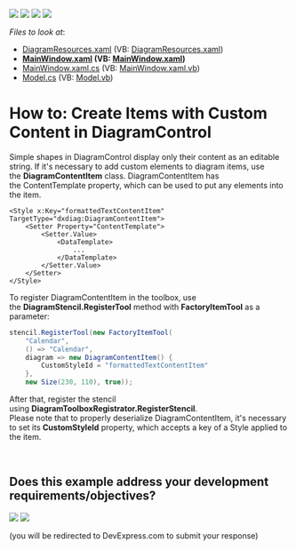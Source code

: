 <!-- default badges list -->
![](https://img.shields.io/endpoint?url=https://codecentral.devexpress.com/api/v1/VersionRange/128585250/16.1.4%2B)
[![](https://img.shields.io/badge/Open_in_DevExpress_Support_Center-FF7200?style=flat-square&logo=DevExpress&logoColor=white)](https://supportcenter.devexpress.com/ticket/details/T395119)
[![](https://img.shields.io/badge/📖_How_to_use_DevExpress_Examples-e9f6fc?style=flat-square)](https://docs.devexpress.com/GeneralInformation/403183)
[![](https://img.shields.io/badge/💬_Leave_Feedback-feecdd?style=flat-square)](#does-this-example-address-your-development-requirementsobjectives)
<!-- default badges end -->
<!-- default file list -->
*Files to look at*:

* [DiagramResources.xaml](./CS/DXDiagram.ContentItem/DiagramResources.xaml) (VB: [DiagramResources.xaml](./VB/DXDiagram.ContentItem/DiagramResources.xaml))
* **[MainWindow.xaml](./CS/DXDiagram.ContentItem/MainWindow.xaml) (VB: [MainWindow.xaml](./VB/DXDiagram.ContentItem/MainWindow.xaml))**
* [MainWindow.xaml.cs](./CS/DXDiagram.ContentItem/MainWindow.xaml.cs) (VB: [MainWindow.xaml.vb](./VB/DXDiagram.ContentItem/MainWindow.xaml.vb))
* [Model.cs](./CS/DXDiagram.ContentItem/Model.cs) (VB: [Model.vb](./VB/DXDiagram.ContentItem/Model.vb))
<!-- default file list end -->
# How to: Create Items with Custom Content in DiagramControl


<p>Simple shapes in DiagramControl display only their content as an editable string. If it's necessary to add custom elements to diagram items, use the <strong>DiagramContentItem</strong> class. DiagramContentItem has the ContentTemplate property, which can be used to put any elements into the item.</p>


```xaml
<Style x:Key="formattedTextContentItem" TargetType="dxdiag:DiagramContentItem">
    <Setter Property="ContentTemplate">
        <Setter.Value>
            <DataTemplate>
                ...
            </DataTemplate>
        </Setter.Value>
    </Setter>
</Style>
```


<p>To register DiagramContentItem in the toolbox, use the <strong>DiagramStencil.RegisterTool</strong> method with <strong>FactoryItemTool</strong> as a parameter:</p>


```cs
stencil.RegisterTool(new FactoryItemTool(
    "Calendar",
    () => "Calendar",
    diagram => new DiagramContentItem() {
        CustomStyleId = "formattedTextContentItem"
    },
    new Size(230, 110), true));
```


<p>After that, register the stencil using <strong>DiagramToolboxRegistrator.RegisterStencil</strong>.<br>Please note that to properly deserialize DiagramContentItem, it's necessary to set its <strong>CustomStyleId</strong> property, which accepts a key of a Style applied to the item.</p>

<br/>


<!-- feedback -->
## Does this example address your development requirements/objectives?

[<img src="https://www.devexpress.com/support/examples/i/yes-button.svg"/>](https://www.devexpress.com/support/examples/survey.xml?utm_source=github&utm_campaign=wpf-diagramcontrol-create-items-with-custom-content&~~~was_helpful=yes) [<img src="https://www.devexpress.com/support/examples/i/no-button.svg"/>](https://www.devexpress.com/support/examples/survey.xml?utm_source=github&utm_campaign=wpf-diagramcontrol-create-items-with-custom-content&~~~was_helpful=no)

(you will be redirected to DevExpress.com to submit your response)
<!-- feedback end -->
